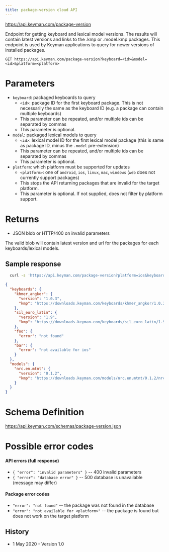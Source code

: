 ```yaml
---
title: package-version cloud API
---
```


https://api.keyman.com/package-version

Endpoint for getting keyboard and lexical model versions. The results will contain latest versions and links to the .kmp or .model.kmp packages. This endpoint is used by Keyman applications to query for newer versions of installed packages.

```http
GET https://api.keyman.com/package-version?keyboard=<id>&model=<id>&platform=<platform>
```

# Parameters

* `keyboard`: packaged keyboards to query
  * `<id>`: package ID for the first keyboard package. This is not necessarily the same as the keyboard ID (e.g. a package can contain multiple keyboards)
  * This parameter can be repeated, and/or multiple ids can be separated by commas
  * This parameter is optional.
* `model`: packaged lexical models to query
  * `<id>`: lexical model ID for the first lexical model package (this is same as package ID, minus the `.model` pre-extension)
  * This parameter can be repeated, and/or multiple ids can be separated by commas
  * This parameter is optional.
* `platform`: which platform must be supported for updates
  * `<platform>`: one of `android`, `ios`, `linux`, `mac`, `windows` (`web` does not currently support packages)
  * This stops the API returning packages that are invalid for the target platform.
  * This parameter is optional. If not supplied, does not filter by platform support.

# Returns

* JSON blob or HTTP/400 on invalid parameters

The valid blob will contain latest version and url for the packages for each keyboards/lexical models.

## Sample response

```sh
  curl -s 'https://api.keyman.com/package-version?platform=ios&keyboard=khmer_angkor&keyboard=sil_euro_latin&keyboard=foo&keyboard=bar&model=nrc.en.mtnt'
```

```json
{
  "keyboards": {
    "khmer_angkor": {
      "version": "1.0.3",
      "kmp": "https://downloads.keyman.com/keyboards/khmer_angkor/1.0.3/khmer_angkor.kmp"
    },
    "sil_euro_latin": {
      "version": "1.9",
      "kmp": "https://downloads.keyman.com/keyboards/sil_euro_latin/1.9/sil_euro_latin.kmp"
    },
    "foo": {
      "error": "not found"
    },
    "bar": {
      "error": "not available for ios"
    }
  },
  "models": {
    "nrc.en.mtnt": {
      "version": "0.1.2",
      "kmp": "https://downloads.keyman.com/models/nrc.en.mtnt/0.1.2/nrc.en.mtnt.model.kmp"
    }
  }
}
```

# Schema Definition

https://api.keyman.com/schemas/package-version.json

# Possible error codes

#### API errors (full response)
* `{ "error": "invalid parameters" }` -- 400 invalid parameters
* `{ "error": "database error" }` -- 500 database is unavailable (message may differ)

#### Package error codes
* `"error": "not found"` -- the package was not found in the database
* `"error": "not available for <platform>"` -- the package is found but does not work on the target platform

## History
* 1 May 2020 - Version 1.0
